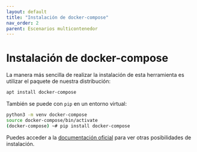 ```yaml
---
layout: default
title: "Instalación de docker-compose"
nav_order: 2
parent: Escenarios multicontenedor
---
```


# Instalación de docker-compose

La manera más sencilla de realizar la instalación de esta herramienta es utilizar el paquete de nuestra distribución:

```bash
apt install docker-compose
```

También se puede con `pip` en un entorno virtual:

```bash
python3 -m venv docker-compose
source docker-compose/bin/activate
(docker-compose) ~# pip install docker-compose
```

Puedes acceder a la [documentación oficial](https://docs.docker.com/compose/install/) para ver otras posibilidades de instalación.